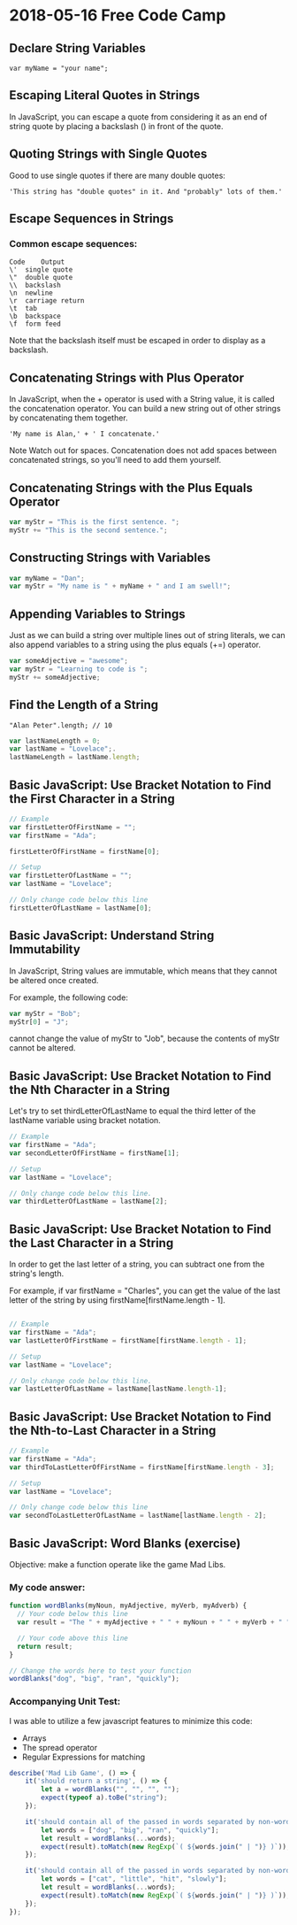 # 2018-05-16 Free Code Camp

## Declare String Variables

`var myName = "your name";`

## Escaping Literal Quotes in Strings

In JavaScript, you can escape a quote from considering it as an end of string quote by placing a backslash (\) in front of the quote.

## Quoting Strings with Single Quotes

Good to use single quotes if there are many double quotes:

`'This string has "double quotes" in it. And "probably" lots of them.'`

## Escape Sequences in Strings

### Common escape sequences:

```
Code	Output
\'	single quote
\"	double quote
\\	backslash
\n	newline
\r	carriage return
\t	tab
\b	backspace
\f	form feed
```

Note that the backslash itself must be escaped in order to display as a backslash.


## Concatenating Strings with Plus Operator

In JavaScript, when the + operator is used with a String value, it is called the concatenation operator. You can build a new string out of other strings by concatenating them together.

`'My name is Alan,' + ' I concatenate.'`

Note
Watch out for spaces. Concatenation does not add spaces between concatenated strings, so you'll need to add them yourself.

## Concatenating Strings with the Plus Equals Operator

```js
var myStr = "This is the first sentence. ";
myStr += "This is the second sentence.";
```

## Constructing Strings with Variables

```js
var myName = "Dan";
var myStr = "My name is " + myName + " and I am swell!";
```

## Appending Variables to Strings

Just as we can build a string over multiple lines out of string literals, we can also append variables to a string using the plus equals (+=) operator.

```js
var someAdjective = "awesome";
var myStr = "Learning to code is ";
myStr += someAdjective;
```

## Find the Length of a String

`"Alan Peter".length; // 10`

```js
var lastNameLength = 0;
var lastName = "Lovelace";.
lastNameLength = lastName.length;
```

## Basic JavaScript: Use Bracket Notation to Find the First Character in a String

```js
// Example
var firstLetterOfFirstName = "";
var firstName = "Ada";

firstLetterOfFirstName = firstName[0];

// Setup
var firstLetterOfLastName = "";
var lastName = "Lovelace";

// Only change code below this line
firstLetterOfLastName = lastName[0];
```

## Basic JavaScript: Understand String Immutability

In JavaScript, String values are immutable, which means that they cannot be altered once created.

For example, the following code:

```js
var myStr = "Bob";
myStr[0] = "J";
```

cannot change the value of myStr to "Job", because the contents of myStr cannot be altered. 


## Basic JavaScript: Use Bracket Notation to Find the Nth Character in a String

Let's try to set thirdLetterOfLastName to equal the third letter of the lastName variable using bracket notation.

```js
// Example
var firstName = "Ada";
var secondLetterOfFirstName = firstName[1];

// Setup
var lastName = "Lovelace";

// Only change code below this line.
var thirdLetterOfLastName = lastName[2];
```

## Basic JavaScript: Use Bracket Notation to Find the Last Character in a String

In order to get the last letter of a string, you can subtract one from the string's length.

For example, if var firstName = "Charles", you can get the value of the last letter of the string by using firstName[firstName.length - 1].

```js

// Example
var firstName = "Ada";
var lastLetterOfFirstName = firstName[firstName.length - 1];

// Setup
var lastName = "Lovelace";

// Only change code below this line.
var lastLetterOfLastName = lastName[lastName.length-1];

```

## Basic JavaScript: Use Bracket Notation to Find the Nth-to-Last Character in a String

```js
// Example
var firstName = "Ada";
var thirdToLastLetterOfFirstName = firstName[firstName.length - 3];

// Setup
var lastName = "Lovelace";

// Only change code below this line
var secondToLastLetterOfLastName = lastName[lastName.length - 2];
```


## Basic JavaScript: Word Blanks (exercise)

Objective: make a function operate like the game Mad Libs. 

### My code answer:

```js
function wordBlanks(myNoun, myAdjective, myVerb, myAdverb) {
  // Your code below this line
  var result = "The " + myAdjective + " " + myNoun + " " + myVerb + " " + myAdverb + " because he loves chinese food.";

  // Your code above this line
  return result;
}

// Change the words here to test your function
wordBlanks("dog", "big", "ran", "quickly");
```

### Accompanying Unit Test:
I was able to utilize a few javascript features to minimize this code:
- Arrays
- The spread operator
- Regular Expressions for matching


```js
describe('Mad Lib Game', () => {
    it('should return a string', () => {
        let a = wordBlanks("", "", "", "");
        expect(typeof a).toBe("string");
    });

    it('should contain all of the passed in words separated by non-word characters', () => {
        let words = ["dog", "big", "ran", "quickly"];
        let result = wordBlanks(...words);
        expect(result).toMatch(new RegExp(`( ${words.join(" | ")} )`));
    });

    it('should contain all of the passed in words separated by non-word characters', () => {
        let words = ["cat", "little", "hit", "slowly"];
        let result = wordBlanks(...words);
        expect(result).toMatch(new RegExp(`( ${words.join(" | ")} )`));
    });
});


```

